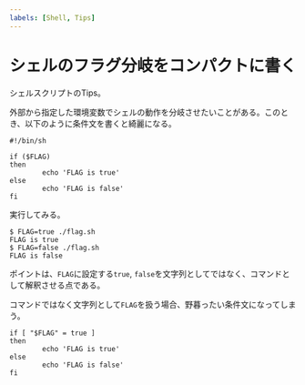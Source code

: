 ```yaml
---
labels: [Shell, Tips]
---
```


# シェルのフラグ分岐をコンパクトに書く

シェルスクリプトのTips。

外部から指定した環境変数でシェルの動作を分岐させたいことがある。このとき、以下のように条件文を書くと綺麗になる。

```
#!/bin/sh

if ($FLAG)
then
        echo 'FLAG is true'
else
        echo 'FLAG is false'
fi
```

実行してみる。
```
$ FLAG=true ./flag.sh
FLAG is true
$ FLAG=false ./flag.sh
FLAG is false
```

ポイントは、`FLAG`に設定する`true`, `false`を文字列としてではなく、コマンドとして解釈させる点である。

コマンドではなく文字列として`FLAG`を扱う場合、野暮ったい条件文になってしまう。

```
if [ "$FLAG" = true ]
then
        echo 'FLAG is true'
else
        echo 'FLAG is false'
fi
```
